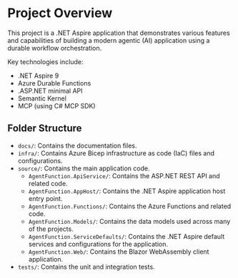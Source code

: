 # Project Overview

This project is a .NET Aspire application that demonstrates various features and capabilities of building a modern agentic (AI) application using a durable workflow orchestration.

Key technologies include:
- .NET Aspire 9
- Azure Durable Functions
- .ASP.NET minimal API
- Semantic Kernel
- MCP (using C# MCP SDK)

## Folder Structure

- `docs/`: Contains the documentation files.
- `infra/`: Contains Azure Bicep infrastructure as code (IaC) files and configurations.
- `source/`: Contains the main application code.
  - `AgentFunction.ApiService/`: Contains the ASP.NET REST API and related code.
  - `AgentFunction.AppHost/`: Contains the .NET Aspire application host entry point.
  - `AgentFunction.Functions/`: Contains the Azure Functions and related code.
  - `AgentFunction.Models/`: Contains the data models used across many of the projects.
  - `AgentFunction.ServiceDefaults/`: Contains the .NET Aspire default services and configurations for the application.
  - `AgentFunction.Web/`: Contains the Blazor WebAssembly client application.
- `tests/`: Contains the unit and integration tests.

<!-- ## General
- Use C# 12+ features and .NET 9 patterns where appropriate.
- Follow .NET naming conventions: PascalCase for types and methods, camelCase for local variables and parameters.

## Formatting
- Prefer file-scoped namespace declarations and single-line using directives.
- Prefer explicit access modifiers (`public`, `private`, etc.).
- Use top-level statements for minimal hosting models when possible.
- Insert a newline before the opening curly brace of any code block (e.g., after if, for, while, foreach, using, try, etc.).
- Ensure that the final return statement of a method is on its own line.
- Use pattern matching and switch expressions wherever possible.
- Use nameof instead of string literals when referring to member names.

## Nullable Reference Types
- Declare variables non-nullable, and check for null at entry points.
- Always use is null or is not null instead of == null or != null.
- Trust the C# null annotations and don't add null checks when the type system says a value cannot be null.

## Project Structure
- Organize code by feature and responsibility: API, Web, ServiceDefaults, AppHost.
- Place reusable extensions and service configuration in `ServiceDefaults`.
- Use dependency injection for services and clients.

## Patterns & Practices
- Use async/await for all I/O-bound operations.
- Prefer records for immutable data models (e.g., `WeatherForecast`).
- Use `HttpClient` with typed clients for external API calls.
- Add health checks and OpenTelemetry tracing/metrics as shown in `ServiceDefaults/Extensions.cs`.
- Use comments to explain non-obvious logic and reference relevant documentation links.

## Blazor/Web
- Place Blazor components in the `Components` folder.
- Use Razor syntax and follow Blazor component naming conventions.
- Use `appsettings.json` for configuration and secrets management.

## Testing & Quality
- Write unit tests for all public methods where possible.
- Use nullability annotations (`?`) and handle nulls defensively.
- Prefer `var` for local variable declarations when the type is obvious.

## Documentation
- Add XML documentation comments for public APIs.
- Reference official .NET Aspire and OpenTelemetry docs where relevant. -->
